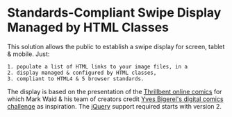 # Standards-Compliant Swipe Display Managed by HTML Classes

This solution allows the public to establish a swipe display for screen, tablet &amp; mobile. Just:

	1. populate a list of HTML links to your image files, in a
	2. display managed & configured by HTML classes,
	3. compliant to HTML4 & 5 browser standards.

The display is based on the presentation of the [Thrillbent online comics](http://thrillbent.com) for which Mark Waid &amp; his team of creators credit [Yves Bigerel's digital comics challenge](http://www.deviantart.com/balak01/art/about-DIGITAL-COMICS-111966969) as inspiration. The [jQuery](http://code.jquery.com/jquery/) support required starts with version 2.
